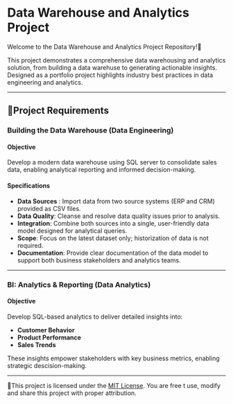 # Data Warehouse and Analytics Project

Welcome to the Data Warehouse and Analytics Project Repository!🎯

This project demonstrates a comprehensive data warehousing and analytics solution, from building a data warehuse to generating actionable insights. Designed as a portfolio project highlights industry best practices in data engineering and analytics.

---
## 🎯Project Requirements

### Building the Data Warehouse (Data Engineering)

#### Objective
Develop a modern data warehouse using SQL server to consolidate sales data, enabling analytical reporting and informed decision-making.

#### Specifications
- **Data Sources** : Import data from two source systems (ERP and CRM) provided as CSV files.
- **Data Quality**: Cleanse and resolve data quality issues prior to analysis.
- **Integration**: Combine both sources into a single, user-friendly data model designed for analytical queries.
- **Scope**: Focus on the latest dataset only; historization of data is not required.
- **Documentation**: Provide clear documentation of the data model to support both business stakeholders and analytics teams.

---

### BI: Analytics & Reporting (Data Analytics)

#### Objective
Develop SQL-based analytics to deliver detailed insights into:
- **Customer Behavior**
- **Product Performance**
- **Sales Trends**

These insights empower stakeholders with key business metrics, enabling strategic descision-making.

---

🎯This project is licensed under the [MIT License](LICENSE). You are free t use, modify and share this project with proper attribution.
